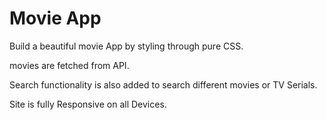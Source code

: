 # Movie App

Build a beautiful movie App by styling through pure CSS.

movies are fetched from API.

Search functionality is also added to search different movies or TV Serials.

Site is fully Responsive on all Devices.
